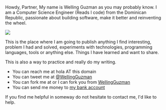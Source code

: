 Howdy, Partner, My name is Welling Guzman as you may probably know. I am a Computer Science Engineer (Reads I code) from the Dominican Republic, passionate about building software, make it better and reinventing the wheel.

![](/images/me.jpg?nocache)

This is the place where I am going to publish anything I find interesting, problem I had and solved, experiments with technologies, programming languages, tools or anything else. Things I have learned and want to share.

This is also a way to practice and really do my writing.

- You can reach me at hola AT this domain
- You can tweet me at [@WellingGuzman](https://twitter.com/WellingGuzman)
- You can fork me at or I can fork you from [WellingGuzman](https://github.com/WellingGuzman)
- You can send me money to [my bank account](http://www.stopfraud.gov/report.html)

If you find me helpful in someway do not hesitate to contact me, I'd like to help.
